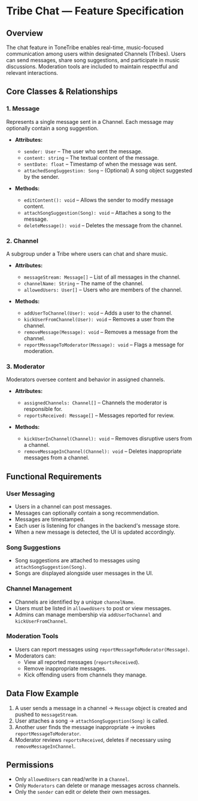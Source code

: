 # Tribe Chat — Feature Specification

## Overview
The chat feature in ToneTribe enables real-time, music-focused communication among users within designated Channels (Tribes). Users can send messages, share song suggestions, and participate in music discussions. Moderation tools are included to maintain respectful and relevant interactions.

## Core Classes & Relationships

### 1. Message
Represents a single message sent in a Channel. Each message may optionally contain a song suggestion.

- **Attributes:**
  - `sender: User` – The user who sent the message.
  - `content: string` – The textual content of the message.
  - `sentDate: float` – Timestamp of when the message was sent.
  - `attachedSongSuggestion: Song` – (Optional) A song object suggested by the sender.

- **Methods:**
  - `editContent(): void` – Allows the sender to modify message content.
  - `attachSongSuggestion(Song): void` – Attaches a song to the message.
  - `deleteMessage(): void` – Deletes the message from the channel.

### 2. Channel
A subgroup under a Tribe where users can chat and share music.

- **Attributes:**
  - `messageStream: Message[]` – List of all messages in the channel.
  - `channelName: String` – The name of the channel.
  - `allowedUsers: User[]` – Users who are members of the channel.

- **Methods:**
  - `addUserToChannel(User): void` – Adds a user to the channel.
  - `kickUserFromChannel(User): void` – Removes a user from the channel.
  - `removeMessage(Message): void` – Removes a message from the channel.
  - `reportMessageToModerator(Message): void` – Flags a message for moderation.

### 3. Moderator
Moderators oversee content and behavior in assigned channels.

- **Attributes:**
  - `assignedChannels: Channel[]` – Channels the moderator is responsible for.
  - `reportsReceived: Message[]` – Messages reported for review.

- **Methods:**
  - `kickUserInChannel(Channel): void` – Removes disruptive users from a channel.
  - `removeMessageInChannel(Channel): void` – Deletes inappropriate messages from a channel.

## Functional Requirements

### User Messaging
- Users in a channel can post messages.
- Messages can optionally contain a song recommendation.
- Messages are timestamped.
- Each user is listening for changes in the backend's message store.
- When a new message is detected, the UI is updated accordingly.

### Song Suggestions
- Song suggestions are attached to messages using `attachSongSuggestion(Song)`.
- Songs are displayed alongside user messages in the UI.

### Channel Management
- Channels are identified by a unique `channelName`.
- Users must be listed in `allowedUsers` to post or view messages.
- Admins can manage membership via `addUserToChannel` and `kickUserFromChannel`.

### Moderation Tools
- Users can report messages using `reportMessageToModerator(Message)`.
- Moderators can:
  - View all reported messages (`reportsReceived`).
  - Remove inappropriate messages.
  - Kick offending users from channels they manage.

## Data Flow Example

1. A user sends a message in a channel → `Message` object is created and pushed to `messageStream`.
2. User attaches a song → `attachSongSuggestion(Song)` is called.
3. Another user finds the message inappropriate → invokes `reportMessageToModerator`.
4. Moderator reviews `reportsReceived`, deletes if necessary using `removeMessageInChannel`.

## Permissions

- Only `allowedUsers` can read/write in a `Channel`.
- Only `Moderators` can delete or manage messages across channels.
- Only the `sender` can edit or delete their own messages.
